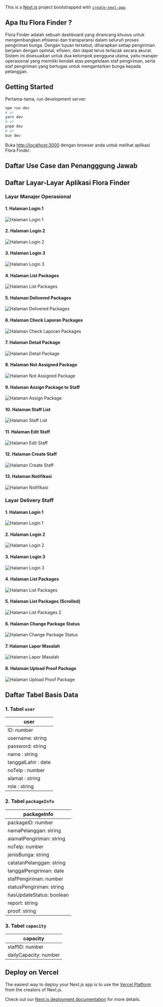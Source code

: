 This is a [Next.js](https://nextjs.org/) project bootstrapped with [`create-next-app`](https://github.com/vercel/next.js/tree/canary/packages/create-next-app).
## Apa Itu Flora Finder ?
Flora Finder adalah sebuah dashboard yang dirancang khusus untuk mengembangkan efisiensi dan transparansi dalam seluruh proses pengiriman bunga. Dengan tujuan tersebut, diharapkan setiap pengiriman berjalan dengan optimal, efisien, dan dapat terus terlacak secara akurat. Sistem ini disesuaikan untuk dua kelompok pengguna utama, yaitu manajer operasional yang memiliki kendali atas pengelolaan staf pengiriman, serta staf pengiriman yang bertugas untuk mengantarkan bunga kepada pelanggan. 

## Getting Started

Pertama-tama, run development server:

```bash
npm run dev
# or
yarn dev
# or
pnpm dev
# or
bun dev
```

Buka [http://localhost:3000](http://localhost:3000) dengan browser anda untuk melihat aplikasi Flora Finder.

## Daftar Use Case dan Penangggung Jawab


## Daftar Layar-Layar Aplikasi Flora Finder
### Layar Manajer Operasional
#### 1. Halaman Login 1
![Halaman Login 1](snippet-pages/1-manops-login.png)
#### 2. Halaman Login 2
![Halaman Login 2](snippet-pages/2-manops-login2.png)
#### 3. Halaman Login 3
![Halaman Login 3](snippet-pages/3-manops-login3.png)
#### 4. Halaman List Packages
![Halaman List Packages](snippet-pages/4-manops-list_packages.png)
#### 5. Halaman Delivered Packages
![Halaman Delivered Packages](snippet-pages/5-manops-delivered_packages_only.png)
#### 6. Halaman Check Laporan Packages
![Halaman Check Laporan Packages](snippet-pages/6-manops-check_laporan.png)
#### 7. Halaman Detail Package
![Halaman Detail Package](snippet-pages/7-manops-package_detail.png)
#### 8. Halaman Not Assigned Package
![Halaman Not Assigned Package](snippet-pages/8-manops-unassigned_packages.png)
#### 9. Halaman Assign Package to Staff
![Halaman Assign Package](snippet-pages/1-manops-login.png)
#### 10. Halaman Staff List
![Halaman Staff List](snippet-pages/10-manops-staff_list.png)
#### 11. Halaman Edit Staff
![Halaman Edit Staff](snippet-pages/12-manops-edit_staff.png)
#### 12. Halaman Create Staff
![Halaman Create Staff](snippet-pages/13-manops-create_staff.png)
#### 13. Halaman Notifikasi
![Halaman Notifikasi](snippet-pages/14-manops-notif.png)

### Layar Delivery Staff
#### 1. Halaman Login 1
![Halaman Login 1](snippet-pages/15-staff-login.png)
#### 2. Halaman Login 2
![Halaman Login 2](snippet-pages/16-staff-login2.png)
#### 3. Halaman Login 3
![Halaman Login 3](snippet-pages/17-staff-login3.png)
#### 4. Halaman List Packages
![Halaman List Packages](snippet-pages/18-staff-packageList1.png)
#### 5. Halaman List Packages (Scrolled)
![Halaman List Packages 2](snippet-pages/19-staff-packageList2.png)
#### 6. Halaman Change Package Status
![Halaman Change Package Status](snippet-pages/20-staff-change_status.png)
#### 7. Halaman Lapor Masalah
![Halaman Lapor Masalah](snippet-pages/21-staff-lapor_masalah.png)
#### 8. Halaman Upload Proof Package
![Halaman Upload Proof Package](snippet-pages/22-staff-upload_proof.png)

## Daftar Tabel Basis Data
### 1. Tabel ```user```
| user |
| --------- |
| ID: number |
| username: string |
| password: string |
| nama : string |
| tanggalLahir : date |
| noTelp : number |
| alamat : string |
| role : string |

### 2. Tabel ```packageInfo```
| packageInfo |
| --------- |
| packageID: number |
| namaPelanggan: string |
| alamatPengiriman: string |
| noTelp: number |
| jenisBunga: string |
| catatanPelanggan: string |
| tanggalPengiriman: date |
| stafPengiriman: number |
| statusPengiriman: string |
| hasUpdateStatus: boolean |
| report: string |
| proof: string |

### 3. Tabel ```capacity```
| capacity |
| --------- |
| staffID: number |
| dailyCapacity: number |

## Deploy on Vercel

The easiest way to deploy your Next.js app is to use the [Vercel Platform](https://vercel.com/new?utm_medium=default-template&filter=next.js&utm_source=create-next-app&utm_campaign=create-next-app-readme) from the creators of Next.js.

Check out our [Next.js deployment documentation](https://nextjs.org/docs/deployment) for more details.

